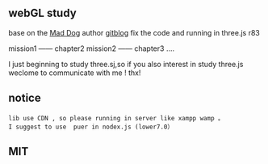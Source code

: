 ## webGL study

base on the [Mad Dog](https://www.youtube.com/channel/UCVwgXgY_IVef4KqQh2liUxg)
author [gitblog](http://wpdildine.github.io/)
fix the code and running in three.js r83

mission1   —— chapter2
mission2   —— chapter3
....

I just beginning to study three.sj,so if you also interest in study three.js  weclome to communicate with me ! thx!

## notice 
    lib use CDN , so please running in server like xampp wamp 。
    I suggest to use  puer in nodex.js (lower7.0）

## MIT


